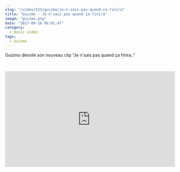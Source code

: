 ```yaml
--- 
slug: "/video/523/guizmo/je-n-sais-pas-quand-ca-finira"
title: "Guizmo - Je n'sais pas quand ça finira"
image: "guizmo.png"
date: "2017-09-10 06:01:47"
category:
  - music video
tags:
  - Guizmo
---
```

<p>Guizmo dévoile son nouveau clip "Je n'sais pas quand ça finira.."</p><br/><p><iframe width="560" height="315" src="https://www.youtube.com/embed/ceQO9kPl1Kw" frameborder="0" allowfullscreen></iframe></p>